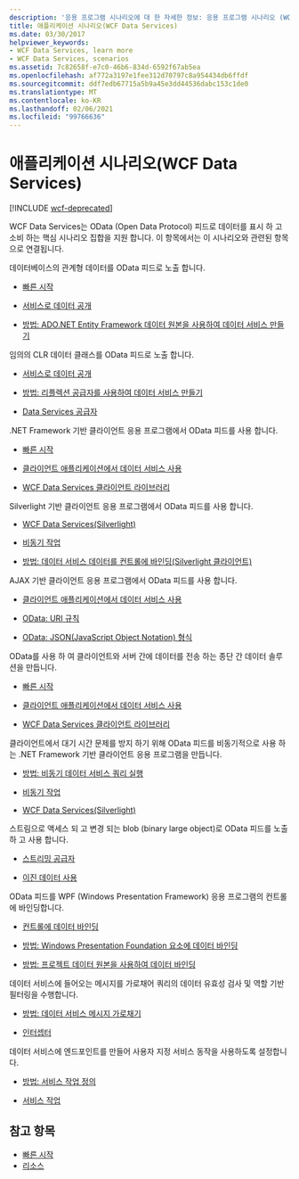 ```yaml
---
description: '응용 프로그램 시나리오에 대 한 자세한 정보: 응용 프로그램 시나리오 (WCF Data Services)'
title: 애플리케이션 시나리오(WCF Data Services)
ms.date: 03/30/2017
helpviewer_keywords:
- WCF Data Services, learn more
- WCF Data Services, scenarios
ms.assetid: 7c82658f-e7c0-46b6-834d-6592f67ab5ea
ms.openlocfilehash: af772a3197e1fee312d70797c8a954434db6ffdf
ms.sourcegitcommit: ddf7edb67715a5b9a45e3dd44536dabc153c1de0
ms.translationtype: MT
ms.contentlocale: ko-KR
ms.lasthandoff: 02/06/2021
ms.locfileid: "99766636"
---
```

# <a name="application-scenarios-wcf-data-services"></a>애플리케이션 시나리오(WCF Data Services)

[!INCLUDE [wcf-deprecated](~/includes/wcf-deprecated.md)]

WCF Data Services는 OData (Open Data Protocol) 피드로 데이터를 표시 하 고 소비 하는 핵심 시나리오 집합을 지원 합니다. 이 항목에서는 이 시나리오와 관련된 항목으로 연결됩니다.

데이터베이스의 관계형 데이터를 OData 피드로 노출 합니다.

- [빠른 시작](quickstart-wcf-data-services.md)

- [서비스로 데이터 공개](exposing-your-data-as-a-service-wcf-data-services.md)

- [방법: ADO.NET Entity Framework 데이터 원본을 사용하여 데이터 서비스 만들기](create-a-data-service-using-an-adonet-ef-data-wcf.md)

임의의 CLR 데이터 클래스를 OData 피드로 노출 합니다.

- [서비스로 데이터 공개](exposing-your-data-as-a-service-wcf-data-services.md)

- [방법: 리플렉션 공급자를 사용하여 데이터 서비스 만들기](create-a-data-service-using-rp-wcf-data-services.md)

- [Data Services 공급자](data-services-providers-wcf-data-services.md)

.NET Framework 기반 클라이언트 응용 프로그램에서 OData 피드를 사용 합니다.

- [빠른 시작](quickstart-wcf-data-services.md)

- [클라이언트 애플리케이션에서 데이터 서비스 사용](using-a-data-service-in-a-client-application-wcf-data-services.md)

- [WCF Data Services 클라이언트 라이브러리](wcf-data-services-client-library.md)

Silverlight 기반 클라이언트 응용 프로그램에서 OData 피드를 사용 합니다.

- [WCF Data Services(Silverlight)](/previous-versions/windows/silverlight/dotnet-windows-silverlight/cc838234(v=vs.95))

- [비동기 작업](asynchronous-operations-wcf-data-services.md)

- [방법: 데이터 서비스 데이터를 컨트롤에 바인딩(Silverlight 클라이언트)](/previous-versions/dotnet/wcf-data-services/ee681614(v=vs.103))

AJAX 기반 클라이언트 응용 프로그램에서 OData 피드를 사용 합니다.

- [클라이언트 애플리케이션에서 데이터 서비스 사용](using-a-data-service-in-a-client-application-wcf-data-services.md)

- [OData: URI 규칙](https://www.odata.org/documentation/odata-version-2-0/uri-conventions/)

- [OData: JSON(JavaScript Object Notation) 형식](https://www.odata.org/developers/protocols/json-format/)

OData를 사용 하 여 클라이언트와 서버 간에 데이터를 전송 하는 종단 간 데이터 솔루션을 만듭니다.

- [빠른 시작](quickstart-wcf-data-services.md)

- [클라이언트 애플리케이션에서 데이터 서비스 사용](using-a-data-service-in-a-client-application-wcf-data-services.md)

- [WCF Data Services 클라이언트 라이브러리](wcf-data-services-client-library.md)

클라이언트에서 대기 시간 문제를 방지 하기 위해 OData 피드를 비동기적으로 사용 하는 .NET Framework 기반 클라이언트 응용 프로그램을 만듭니다.

- [방법: 비동기 데이터 서비스 쿼리 실행](how-to-execute-asynchronous-data-service-queries-wcf-data-services.md)

- [비동기 작업](asynchronous-operations-wcf-data-services.md)

- [WCF Data Services(Silverlight)](/previous-versions/windows/silverlight/dotnet-windows-silverlight/cc838234(v=vs.95))

스트림으로 액세스 되 고 변경 되는 blob (binary large object)로 OData 피드를 노출 하 고 사용 합니다.

- [스트리밍 공급자](streaming-provider-wcf-data-services.md)

- [이진 데이터 사용](working-with-binary-data-wcf-data-services.md)

OData 피드를 WPF (Windows Presentation Framework) 응용 프로그램의 컨트롤에 바인딩합니다.

- [컨트롤에 데이터 바인딩](binding-data-to-controls-wcf-data-services.md)

- [방법: Windows Presentation Foundation 요소에 데이터 바인딩](bind-data-to-wpf-elements-wcf-data-services.md)

- [방법: 프로젝트 데이터 원본을 사용하여 데이터 바인딩](how-to-bind-data-using-a-project-data-source-wcf-data-services.md)

데이터 서비스에 들어오는 메시지를 가로채어 쿼리의 데이터 유효성 검사 및 역할 기반 필터링을 수행합니다.

- [방법: 데이터 서비스 메시지 가로채기](how-to-intercept-data-service-messages-wcf-data-services.md)

- [인터셉터](interceptors-wcf-data-services.md)

데이터 서비스에 엔드포인트를 만들어 사용자 지정 서비스 동작을 사용하도록 설정합니다.

- [방법: 서비스 작업 정의](how-to-define-a-service-operation-wcf-data-services.md)

- [서비스 작업](service-operations-wcf-data-services.md)

## <a name="see-also"></a>참고 항목

- [빠른 시작](quickstart-wcf-data-services.md)
- [리소스](wcf-data-services-resources.md)
